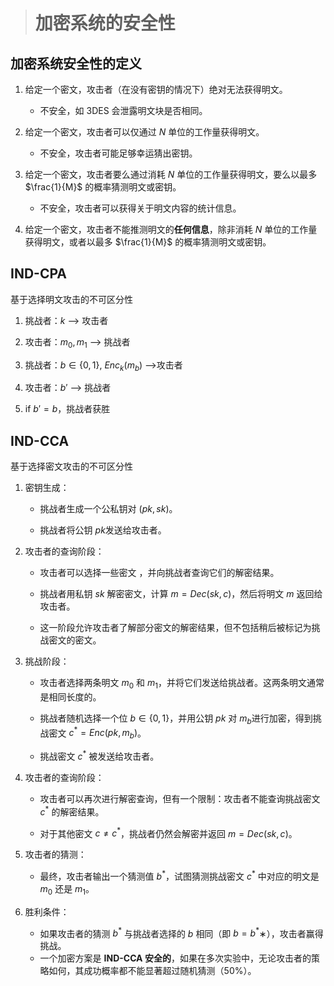 > # 加密系统的安全性

## 加密系统安全性的定义

1. 给定一个密文，攻击者（在没有密钥的情况下）绝对无法获得明文。
   * 不安全，如 3DES 会泄露明文块是否相同。
2. 给定一个密文，攻击者可以仅通过 $N$ 单位的工作量获得明文。
   * 不安全，攻击者可能足够幸运猜出密钥。

3. 给定一个密文，攻击者要么通过消耗 $N$ 单位的工作量获得明文，要么以最多 $\frac{1}{M}$ 的概率猜测明文或密钥。
   * 不安全，攻击者可以获得关于明文内容的统计信息。

4. 给定一个密文，攻击者不能推测明文的**任何信息**，除非消耗 $N$ 单位的工作量获得明文，或者以最多 $\frac{1}{M}$ 的概率猜测明文或密钥。

## IND-CPA

基于选择明文攻击的不可区分性

1. 挑战者：$k$ --> 攻击者
2. 攻击者：$m_0,m_1$ --> 挑战者
3. 挑战者：$b\in \{0,1\}$, $Enc_k(m_b)$ -->攻击者
4. 攻击者：$b'$ --> 挑战者

5. if $b'=b$，挑战者获胜

## IND-CCA

基于选择密文攻击的不可区分性

1. 密钥生成：

   - 挑战者生成一个公私钥对 $(pk,sk)$。

   - 挑战者将公钥 $pk$发送给攻击者。

2. 攻击者的查询阶段：

   - 攻击者可以选择一些密文 ，并向挑战者查询它们的解密结果。

   - 挑战者用私钥 $sk$ 解密密文，计算 $m=Dec(sk,c)$，然后将明文 $m$ 返回给攻击者。

   - 这一阶段允许攻击者了解部分密文的解密结果，但不包括稍后被标记为挑战密文的密文。

3. 挑战阶段：

   - 攻击者选择两条明文 $m_0$ 和 $m_1$，并将它们发送给挑战者。这两条明文通常是相同长度的。

   - 挑战者随机选择一个位 $b \in \{0, 1\}$，并用公钥 $pk$ 对 $m_b$进行加密，得到挑战密文 $c^* = Enc(pk, m_b)$。

   - 挑战密文 $c^*$ 被发送给攻击者。

4. 攻击者的查询阶段：

   - 攻击者可以再次进行解密查询，但有一个限制：攻击者不能查询挑战密文 $c^*$ 的解密结果。

   - 对于其他密文 $c \neq c^*$，挑战者仍然会解密并返回 $m = Dec(sk, c)$。

5. 攻击者的猜测：
   - 最终，攻击者输出一个猜测值 $b^*$，试图猜测挑战密文 $c^*$ 中对应的明文是 $m_0$ 还是 $m_1$。

6. 胜利条件：
   - 如果攻击者的猜测 $b^*$ 与挑战者选择的 $b$ 相同（即 $b = b^*$∗），攻击者赢得挑战。
   - 一个加密方案是 **IND-CCA 安全的**，如果在多次实验中，无论攻击者的策略如何，其成功概率都不能显著超过随机猜测（50%）。
